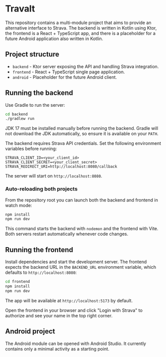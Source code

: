 # Travalt

This repository contains a multi-module project that aims to provide an alternative interface to Strava.
The backend is written in Kotlin using Ktor, the frontend is a React + TypeScript app, and
there is a placeholder for a future Android application also written in Kotlin.

## Project structure

- `backend` - Ktor server exposing the API and handling Strava integration.
- `frontend` - React + TypeScript single page application.
- `android` - Placeholder for the future Android client.

## Running the backend

Use Gradle to run the server:

```bash
cd backend
./gradlew run
```

JDK 17 must be installed manually before running the backend. Gradle will not
download the JDK automatically, so ensure it is available on your `PATH`.

The backend requires Strava API credentials. Set the following environment variables before running:

```
STRAVA_CLIENT_ID=<your_client_id>
STRAVA_CLIENT_SECRET=<your_client_secret>
STRAVA_REDIRECT_URI=http://localhost:8080/callback
```

The server will start on `http://localhost:8080`.

### Auto-reloading both projects

From the repository root you can launch both the backend and frontend in watch
mode:

```bash
npm install
npm run dev
```

This command starts the backend with `nodemon` and the frontend with Vite. Both
servers restart automatically whenever code changes.

## Running the frontend

Install dependencies and start the development server. The frontend expects the backend URL in the `BACKEND_URL` environment variable, which defaults to `http://localhost:8080`:

```bash
cd frontend
npm install
npm run dev
```

The app will be available at `http://localhost:5173` by default.

Open the frontend in your browser and click "Login with Strava" to authorize and see your name in the top right corner.

## Android project

The Android module can be opened with Android Studio. It currently contains
only a minimal activity as a starting point.
